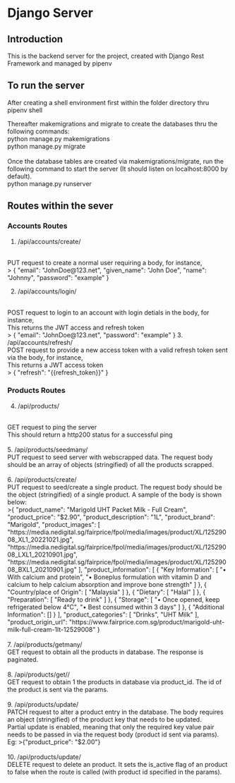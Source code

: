 # Django Server

## Introduction
This is the backend server for the project, created with Django Rest Framework and managed by pipenv

## To run the server
After creating a shell environment first within the folder directory thru pipenv shell

Thereafter makemigrations and migrate to create the databases thru the following commands:
<br> 
python manage.py makemigrations
<br> 
python manage.py migrate
<br><br>
Once the database tables are created via makemigrations/migrate, run the following command to start the server (It should listen on localhost:8000 by default).
<br>
python manage.py runserver

## Routes within the sever

### Accounts Routes
1. /api/accounts/create/
<br>
PUT request to create a normal user requiring a body, for instance,
<br>
> {
    "email": "JohnDoe@123.net",
    "given_name": "John Doe",
    "name": "Johnny",
    "password": "example"
}

2. /api/accounts/login/
<br>
POST request to login to an account with login detials in the body, for instance,
<br>
This returns the JWT access and refresh token
<br>
> {
    "email": "JohnDoe@123.net",
    "password": "example"
}
3. /api/accounts/refresh/
<br>
POST request to provide a new access token with a valid refresh token sent via the body, for instance,
<br>
This returns a JWT access token
<br>
> {
    "refresh": "{{refresh_token}}"
}

### Products Routes
4. /api/products/
<br>
GET request to ping the server
<br>
This should return a http200 status for a successful ping
<br>
<br>
5. /api/products/seedmany/
<br>
PUT request to seed server with webscrapped data. The request body should be an array of objects (stringified) of all the products scrapped.
<br>
<br>
6. /api/products/create/
<br>
PUT request to seed/create a single product. The request body should be the object (stringified) of a single product. A sample of the body is shown below:
<br>
>{
    "product_name": "Marigold UHT Packet Milk - Full Cream",
    "product_price": "$2.90",
    "product_description": "1L",
    "product_brand": "Marigold",
    "product_images": [
      "https://media.nedigital.sg/fairprice/fpol/media/images/product/XL/12529008_XL1_20221021.jpg",
      "https://media.nedigital.sg/fairprice/fpol/media/images/product/XL/12529008_LXL1_20210901.jpg",
      "https://media.nedigital.sg/fairprice/fpol/media/images/product/XL/12529008_BXL1_20210901.jpg"
    ],
    "product_information": [
      {
        "Key Information": [
          "• With calcium and protein",
          "• Boneplus formulation with vitamin D and calcium to help calcium absorption and improve bone strength"
        ]
      },
      {
        "Country/place of Origin": [
          "Malaysia"
        ]
      },
      {
        "Dietary": [
          "Halal"
        ]
      },
      {
        "Preparation": [
          "Ready to drink"
        ]
      },
      {
        "Storage": [
          "• Once opened, keep refrigerated below 4°C",
          "• Best consumed within 3 days"
        ]
      },
      {
        "Additional Information": []
      }
    ],
    "product_categories": [
      "Drinks",
      "UHT Milk"
    ],
    "product_origin_url": "https://www.fairprice.com.sg/product/marigold-uht-milk-full-cream-1lt-12529008"
  }
<br>
<br>
7. /api/products/getmany/
<br>
GET request to obtain all the products in database. The response is paginated.
<br>
<br>
8. /api/products/get/<product_id>/
<br>
GET request to obtain 1 the products in database via product_id. The id of the product is sent via the params.
<br>
<br>
9. /api/products/update/<product_id>
<br>
PATCH request to alter a product entry in the database. The body requires an object (stringified) of the product key that needs to be updated.
<br>
Partial update is enabled, meaning that only the required key value pair needs to be passed in via the request body (product id sent via params). Eg:
>{"product_price": "$2.00"}
<br>
<br>
10. /api/products/update/<product_id>
<br>
DELETE request to delete an product. It sets the is_active flag of an product to false when the route is called (with product id specified in the params).